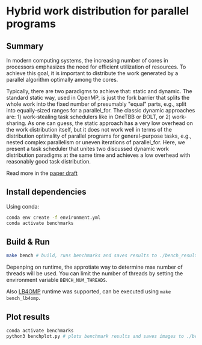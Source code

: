 # Hybrid work distribution for parallel programs

## Summary
In modern computing systems, the increasing number of cores in processors emphasizes the need for efficient utilization of resources. To achieve this goal, it is important to distribute the work generated by a parallel algorithm optimally among the cores.

Typically, there are two paradigms to achieve that: static and dynamic. The standard static way, used in OpenMP, is just the fork barrier that splits the whole work into the fixed number of presumably "equal" parts, e.g., split into equally-sized ranges for a parallel_for. The classic dynamic approaches are: 1) work-stealing task schedulers like in OneTBB or BOLT, or 2) work-sharing. As one can guess, the static approach has a very low overhead on the work distribution itself, but it does not work well in terms of the distribution optimality of parallel programs for general-purpose tasks, e.g., nested complex parallelism or uneven iterations of parallel_for. Here, we present a task scheduler that unites two discussed dynamic work distribution paradigms at the same time and achieves a low overhead with reasonably good task distribution.

Read more in the [paper draft](./paper/paper.pdf)

## Install dependencies
Using conda:
```bash
conda env create -f environment.yml
conda activate benchmarks
```

## Build & Run
```bash
make bench # build, runs benchmarks and saves results to ./bench_results
```

Depenping on runtime, the approtiate way to determine max number of threads will be used.
You can limit the number of threads by setting the environment variable `BENCH_NUM_THREADS`.

Also [LB4OMP](https://github.com/unibas-dmi-hpc/LB4OMP) runtime was supported, can be executed using `make bench_lb4omp`.

## Plot results
```bash
conda activate benchmarks
python3 benchplot.py # plots benchmark results and saves images to ./bench_results/images
```
